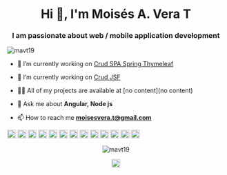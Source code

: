 <h1 align="center">Hi 👋, I'm Moisés A. Vera T</h1>
<h3 align="center">I am passionate about web / mobile application development</h3>
<p align="left"> <img src="https://komarev.com/ghpvc/?username=mavt19" alt="mavt19" /> </p>

- 🔭 I’m currently working on [Crud SPA Spring Thymeleaf](https://github.com/mavt19/crudSPA)

- 🔭 I’m currently working on [Crud JSF ](https://github.com/mavt19/CrudJSF)

- 👨‍💻 All of my projects are available at [no content](no content)

- 💬 Ask me about **Angular, Node js**

- 📫 How to reach me **moisesvera.t@gmail.com**

<p align="left"><img src="https://konpa.github.io/devicon/devicon.git/icons/react/react-original-wordmark.svg" alt="react" width="20" height="20"/> <img src="https://konpa.github.io/devicon/devicon.git/icons/angularjs/angularjs-original.svg" alt="angularjs" width="20" height="20"/> <img src="https://konpa.github.io/devicon/devicon.git/icons/bootstrap/bootstrap-plain.svg" alt="bootstrap" width="20" height="20"/> <img src="https://konpa.github.io/devicon/devicon.git/icons/docker/docker-original-wordmark.svg" alt="docker" width="20" height="20"/> <img src="https://konpa.github.io/devicon/devicon.git/icons/java/java-original-wordmark.svg" alt="java" width="20" height="20"/> <img src="https://konpa.github.io/devicon/devicon.git/icons/javascript/javascript-original.svg" alt="javascript" width="20" height="20"/> <img src="https://konpa.github.io/devicon/devicon.git/icons/typescript/typescript-original.svg" alt="typescript" width="20" height="20"/> <img src="https://konpa.github.io/devicon/devicon.git/icons/mongodb/mongodb-original-wordmark.svg" alt="mongodb" width="20" height="20"/> <img src="https://konpa.github.io/devicon/devicon.git/icons/mysql/mysql-original-wordmark.svg" alt="mysql" width="20" height="20"/> <img src="https://konpa.github.io/devicon/devicon.git/icons/postgresql/postgresql-original-wordmark.svg" alt="postgresql" width="20" height="20"/> <img src="https://konpa.github.io/devicon/devicon.git/icons/redis/redis-original-wordmark.svg" alt="redis" width="20" height="20"/> <img src="https://konpa.github.io/devicon/devicon.git/icons/nodejs/nodejs-original-wordmark.svg" alt="nodejs" width="20" height="20"/> <img src="https://konpa.github.io/devicon/devicon.git/icons/python/python-original-wordmark.svg" alt="python" width="20" height="20"/></p><p align="center"> <img src="https://github-readme-stats.vercel.app/api?username=mavt19&show_icons=true" alt="mavt19" /> </p>

<p align="center">
<a href="https://fb.com/mavt13" target="blank"><img align="center" src="https://cdn.jsdelivr.net/npm/simple-icons@3.0.1/icons/facebook.svg" alt="mavt13" height="20" width="20" /></a>
</p>
